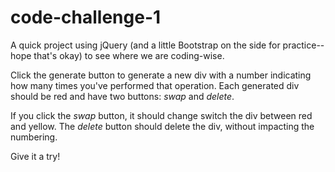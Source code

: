 # code-challenge-1

A quick project using jQuery (and a little Bootstrap on the side for practice--hope that's okay) to see where we are coding-wise.

Click the generate button to generate a new div with a number indicating how many times you've performed that operation. Each generated div should be red and have two buttons: _swap_ and _delete_.

If you click the _swap_ button, it should change switch the div between red and yellow. The _delete_ button should delete the div, without impacting the numbering.

Give it a try!
